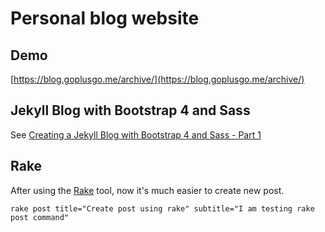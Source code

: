 # Personal blog website

## Demo

[https://blog.goplusgo.me/archive/](https://blog.goplusgo.me/archive/)

## Jekyll Blog with Bootstrap 4 and Sass

See [Creating a Jekyll Blog with Bootstrap 4 and Sass - Part 1](https://experimentingwithcode.com/creating-a-jekyll-blog-with-bootstrap-4-and-sass-part-1/)

## Rake

After using the [Rake](https://github.com/ruby/rake) tool, now it's much easier to create new post. 

```
rake post title="Create post using rake" subtitle="I am testing rake post command"
```